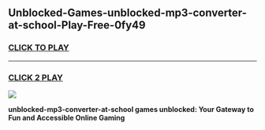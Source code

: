 
## Unblocked-Games-unblocked-mp3-converter-at-school-Play-Free-0fy49
<h3>
<a href="https://premium76.site?title=unblocked-mp3-converter-at-school&ref=23A">CLICK TO PLAY</a></h3>
<hr>

<h3>
<a href="https://premium76.site?title=unblocked-mp3-converter-at-school&ref=23A">CLICK 2 PLAY</a>
  
</h3>

<a href="https://premium76.site?title=unblocked-mp3-converter-at-school&ref=23A"><img src="https://clearcache.store/games.png"></a>


**unblocked-mp3-converter-at-school games unblocked: Your Gateway to Fun and Accessible Online Gaming**
